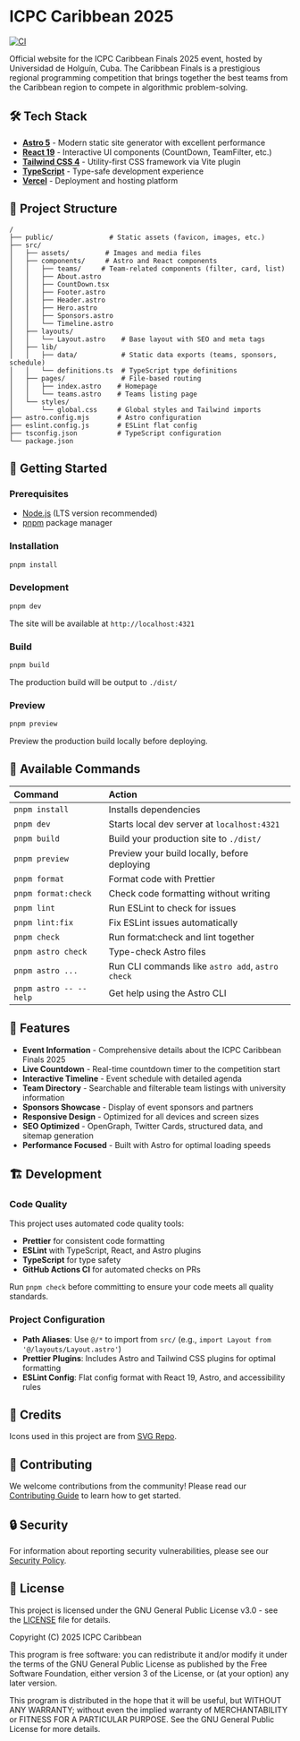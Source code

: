 # ICPC Caribbean 2025

[![CI](https://github.com/ragnarok22/icpc-caribbean-2025/actions/workflows/ci.yml/badge.svg)](https://github.com/ragnarok22/icpc-caribbean-2025/actions/workflows/ci.yml)

Official website for the ICPC Caribbean Finals 2025 event, hosted by Universidad de Holguín, Cuba. The Caribbean Finals is a prestigious regional programming competition that brings together the best teams from the Caribbean region to compete in algorithmic problem-solving.

## 🛠️ Tech Stack

- **[Astro 5](https://astro.build)** - Modern static site generator with excellent performance
- **[React 19](https://react.dev)** - Interactive UI components (CountDown, TeamFilter, etc.)
- **[Tailwind CSS 4](https://tailwindcss.com)** - Utility-first CSS framework via Vite plugin
- **[TypeScript](https://www.typescriptlang.org/)** - Type-safe development experience
- **[Vercel](https://vercel.com/)** - Deployment and hosting platform

## 📁 Project Structure

```text
/
├── public/              # Static assets (favicon, images, etc.)
├── src/
│   ├── assets/         # Images and media files
│   ├── components/     # Astro and React components
│   │   ├── teams/     # Team-related components (filter, card, list)
│   │   ├── About.astro
│   │   ├── CountDown.tsx
│   │   ├── Footer.astro
│   │   ├── Header.astro
│   │   ├── Hero.astro
│   │   ├── Sponsors.astro
│   │   └── Timeline.astro
│   ├── layouts/
│   │   └── Layout.astro    # Base layout with SEO and meta tags
│   ├── lib/
│   │   ├── data/           # Static data exports (teams, sponsors, schedule)
│   │   └── definitions.ts  # TypeScript type definitions
│   ├── pages/              # File-based routing
│   │   ├── index.astro    # Homepage
│   │   └── teams.astro    # Teams listing page
│   └── styles/
│       └── global.css     # Global styles and Tailwind imports
├── astro.config.mjs       # Astro configuration
├── eslint.config.js       # ESLint flat config
├── tsconfig.json          # TypeScript configuration
└── package.json
```

## 🚀 Getting Started

### Prerequisites

- [Node.js](https://nodejs.org/) (LTS version recommended)
- [pnpm](https://pnpm.io/) package manager

### Installation

```sh
pnpm install
```

### Development

```sh
pnpm dev
```

The site will be available at `http://localhost:4321`

### Build

```sh
pnpm build
```

The production build will be output to `./dist/`

### Preview

```sh
pnpm preview
```

Preview the production build locally before deploying.

## 📝 Available Commands

| Command                | Action                                           |
| :--------------------- | :----------------------------------------------- |
| `pnpm install`         | Installs dependencies                            |
| `pnpm dev`             | Starts local dev server at `localhost:4321`      |
| `pnpm build`           | Build your production site to `./dist/`          |
| `pnpm preview`         | Preview your build locally, before deploying     |
| `pnpm format`          | Format code with Prettier                        |
| `pnpm format:check`    | Check code formatting without writing            |
| `pnpm lint`            | Run ESLint to check for issues                   |
| `pnpm lint:fix`        | Fix ESLint issues automatically                  |
| `pnpm check`           | Run format:check and lint together               |
| `pnpm astro check`     | Type-check Astro files                           |
| `pnpm astro ...`       | Run CLI commands like `astro add`, `astro check` |
| `pnpm astro -- --help` | Get help using the Astro CLI                     |

## 🎯 Features

- **Event Information** - Comprehensive details about the ICPC Caribbean Finals 2025
- **Live Countdown** - Real-time countdown timer to the competition start
- **Interactive Timeline** - Event schedule with detailed agenda
- **Team Directory** - Searchable and filterable team listings with university information
- **Sponsors Showcase** - Display of event sponsors and partners
- **Responsive Design** - Optimized for all devices and screen sizes
- **SEO Optimized** - OpenGraph, Twitter Cards, structured data, and sitemap generation
- **Performance Focused** - Built with Astro for optimal loading speeds

## 🏗️ Development

### Code Quality

This project uses automated code quality tools:

- **Prettier** for consistent code formatting
- **ESLint** with TypeScript, React, and Astro plugins
- **TypeScript** for type safety
- **GitHub Actions CI** for automated checks on PRs

Run `pnpm check` before committing to ensure your code meets all quality standards.

### Project Configuration

- **Path Aliases**: Use `@/*` to import from `src/` (e.g., `import Layout from '@/layouts/Layout.astro'`)
- **Prettier Plugins**: Includes Astro and Tailwind CSS plugins for optimal formatting
- **ESLint Config**: Flat config format with React 19, Astro, and accessibility rules

## 🎨 Credits

Icons used in this project are from [SVG Repo](https://www.svgrepo.com).

## 🤝 Contributing

We welcome contributions from the community! Please read our [Contributing Guide](CONTRIBUTING.md) to learn how to get started.

## 🔒 Security

For information about reporting security vulnerabilities, please see our [Security Policy](SECURITY.md).

## 📄 License

This project is licensed under the GNU General Public License v3.0 - see the [LICENSE](LICENSE) file for details.

Copyright (C) 2025 ICPC Caribbean

This program is free software: you can redistribute it and/or modify it under the terms of the GNU General Public License as published by the Free Software Foundation, either version 3 of the License, or (at your option) any later version.

This program is distributed in the hope that it will be useful, but WITHOUT ANY WARRANTY; without even the implied warranty of MERCHANTABILITY or FITNESS FOR A PARTICULAR PURPOSE. See the GNU General Public License for more details.
